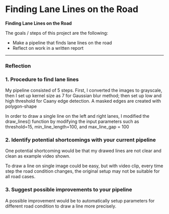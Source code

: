 # **Finding Lane Lines on the Road** 
**Finding Lane Lines on the Road**

The goals / steps of this project are the following:
* Make a pipeline that finds lane lines on the road
* Reflect on work in a written report

[//]: # (Image References)

[image1]: ./examples/grayscale.jpg "Grayscale"

---

### Reflection

### 1. Procedure to find lane lines   

My pipeline consisted of 5 steps. First, I converted the images to grayscale, then I set up kernel size as 7 for Gaussian blur method; then set up low and high threshold for Caany edge detection. A masked edges are created with polygon-shape  

In order to draw a single line on the left and right lanes, I modified the draw_lines() function by modifying the input parameters such as threshold=15, min_line_length=100, and max_line_gap = 100

### 2. Identify potential shortcomings with your current pipeline

One potential shortcoming would be that  my drawed lines are not clear and clean as example video shown.

To draw a line on single image could be easy, but with video clip, every time step the road condition changes, the original setup may not be suitable for all road cases.


### 3. Suggest possible improvements to your pipeline

A possible improvement would be to automatically setup parameters for different road condition to draw a line more precisely.

